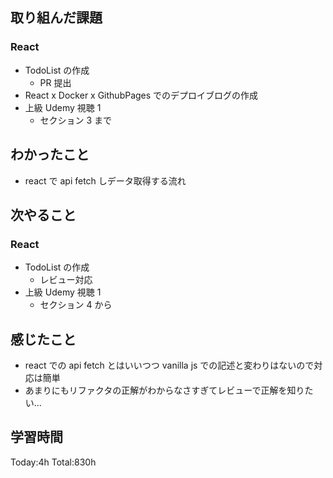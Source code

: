 ## 取り組んだ課題

### React

- TodoList の作成
  - PR 提出
- React x Docker x GithubPages でのデプロイブログの作成
- 上級 Udemy 視聴 1
  - セクション 3 まで

## わかったこと

- react で api fetch しデータ取得する流れ

## 次やること

### React

- TodoList の作成
  - レビュー対応
- 上級 Udemy 視聴 1
  - セクション 4 から

## 感じたこと

- react での api fetch とはいいつつ vanilla js での記述と変わりはないので対応は簡単
- あまりにもリファクタの正解がわからなさすぎてレビューで正解を知りたい...

## 学習時間

Today:4h Total:830h
